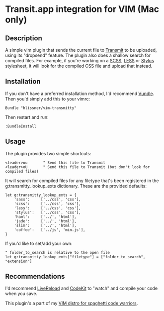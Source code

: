 # Transit.app integration for VIM (Mac only)
## Description
A simple vim plugin that sends the current file to [Transmit] to be uploaded,
using its "dropsend" feature. The plugin also does a shallow search for
compiled files. For example, if you're working on a [SCSS], [LESS] or [Stylus]
stylesheet, it will look for the compiled CSS file and upload that instead.

## Installation

If you don't have a preferred installation method, I'd recommend
[Vundle](https://github.com/gmarik/vundle). Then you'd simply add this to your
vimrc:

    Bundle "hlissner/vim-transmitty"

Then restart and run:

    :BundleInstall

## Usage

The plugin provides two simple shortcuts:

    <leader>ou       " Send this file to Transmit
    <leader>oU       " Send this file to Transmit (but don't look for compiled files)

It will search for compiled files for any filetype that's been registered in the
g:transmitty_lookup_exts dictionary. These are the provided defaults:

    let g:transmitty_lookup_exts = {
        'sass':     ['../css', 'css'],
        'scss':     ['../css', 'css'],
        'less':     ['../css', 'css'],
        'stylus':   ['../css', 'css'],
        'haml':     ['../', 'html'],
        'jade':     ['../', 'html'],
        'slim':     ['../', 'html'],
        'coffee':   ['../js', 'min.js'],
    }

If you'd like to set/add your own:

    " folder_to_search is relative to the open file
    let g:transmitty_lookup_exts["filetype"] = ["folder_to_search", "extension"]

## Recommendations

I'd recommend [LiveReload](http://livereload.com/) and
[CodeKit](http://incident57.com/codekit/) to "watch" and compile your code when
you save.

This plugin's a part of my [VIM distro for spaghetti code
warriors](https://github.com/hlissner/mlvim).

[Transmit]:http://panic.com/transmit/
[SCSS]:http://sass-lang.com/
[LESS]:http://lesscss.org/
[Stylus]:http://learnboost.github.com/stylus/
